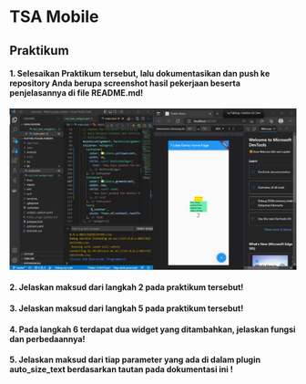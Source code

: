 # TSA Mobile

## Praktikum
#### 1. Selesaikan Praktikum tersebut, lalu dokumentasikan dan push ke repository Anda berupa screenshot hasil pekerjaan beserta penjelasannya di file README.md!
![Result](images/1.png)

#### 2. Jelaskan maksud dari langkah 2 pada praktikum tersebut!

#### 3. Jelaskan maksud dari langkah 5 pada praktikum tersebut!

#### 4. Pada langkah 6 terdapat dua widget yang ditambahkan, jelaskan fungsi dan perbedaannya!

#### 5. Jelaskan maksud dari tiap parameter yang ada di dalam plugin auto_size_text berdasarkan tautan pada dokumentasi ini !


